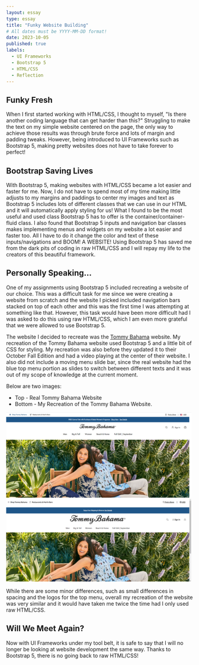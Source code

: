 ```yaml
---
layout: essay
type: essay
title: "Funky Website Building"
# All dates must be YYYY-MM-DD format!
date: 2023-10-05
published: true
labels:
  - UI Frameworks
  - Bootstrap 5
  - HTML/CSS
  - Reflection
---
```

## Funky Fresh

When I first started working with HTML/CSS, I thought to myself, "Is there another coding language that can get harder than this?" Struggling to make the text on my simple website centered on the page, the only way to achieve those results was through brute force and lots of margin and padding tweaks. However, being introduced to UI Frameworks such as Bootstrap 5, making pretty websites does not have to take forever to perfect!

## Bootstrap Saving Lives

With Bootstrap 5, making websites with HTML/CSS became a lot easier and faster for me. Now, I do not have to spend most of my time making little adjusts to my margins and paddings to center my images and text as Bootstrap 5 includes lots of different classes that we can use in our HTML and it will automatically apply styling for us! What I found to be the most useful and used class Bootstrap 5 has to offer is the container/container-fluid class. I also found that Bootstrap 5 inputs and navigation bar classes makes implementing menus and widgets on my website a lot easier and faster too. All I have to do it change the color and text of these inputs/navigations and BOOM! A WEBSITE! Using Bootstrap 5 has saved me from the dark pits of coding in raw HTML/CSS and I will repay my life to the creators of this beautiful framework.

## Personally Speaking...

One of my assignments using Bootstrap 5 included recreating a website of our choice. This was a difficult task for me since we were creating a website from scratch and the website I picked included navigation bars stacked on top of each other and this was the first time I was attempting at something like that. However, this task would have been more difficult had I was asked to do this using raw HTML/CSS, which I am even more grateful that we were allowed to use Bootstrap 5.

The website I decided to recreate was the <a href="https://www.tommybahama.com/">Tommy Bahama</a> website. My recreation of the Tommy Bahama website used Bootstrap 5 and a little bit of CSS for styling. My recreation was also before they updated it to their October Fall Edition and had a video playing at the center of their website. I also did not include a moving menu slide bar, since the real website had the blue top menu portion as slides to switch between different texts and it was out of my scope of knowledge at the current moment.

Below are two images:

- Top - Real Tommy Bahama Website
- Bottom - My Recreation of the Tommy Bahama Website.

<div class="row" style="display: table">
    <div class="column">
        <img src="../img/funky-website/tommy-real.png" style="width: 500px">
    </div>
    <div class="column">
        <img src="../img/funky-website/tommy-fake.png" style="width: 500px">
    </div>
</div>

While there are some minor differences, such as small differences in spacing and the logos for the top menu, overall my recreation of the website was very similar and it would have taken me twice the time had I only used raw HTML/CSS.

## Will We Meet Again?

Now with UI Frameworks under my tool belt, it is safe to say that I will no longer be looking at website development the same way. Thanks to Bootstrap 5, there is no going back to raw HTML/CSS!